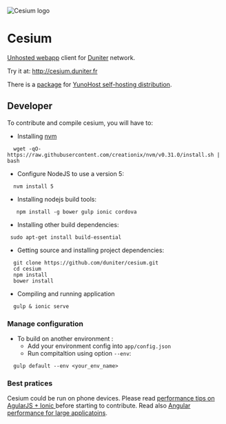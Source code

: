 ![Cesium logo](https://raw.github.com/duniter/cesium/master/cesium-logo.large.blue.sand-dune-250×250.png)

# Cesium

[Unhosted webapp](https://unhosted.org) client for [Duniter](https://duniter.org) network.

Try it at: http://cesium.duniter.fr

There is a [package](https://github.com/duniter/cesium_ynh) for [YunoHost self-hosting distribution](https://yunohost.org).

## Developer

To contribute and compile cesium, you will have to: 
 
  - Installing [nvm](https://github.com/creationix/nvm)
```
  wget -qO- https://raw.githubusercontent.com/creationix/nvm/v0.31.0/install.sh | bash
```

  - Configure NodeJS to use a version 5:
```
  nvm install 5 
```
      
  - Installing nodejs build tools:
```
   npm install -g bower gulp ionic cordova
```

  - Installing other build dependencies:
```
 sudo apt-get install build-essential
```
   
   
  - Getting source and installing project dependencies:    
```
  git clone https://github.com/duniter/cesium.git
  cd cesium
  npm install
  bower install
```

  - Compiling and running application   
```
  gulp & ionic serve
```

### Manage configuration

 - To build on another environment :
   - Add your environment config into `app/config.json`
   - Run compitaltion using option `--env`:
```
  gulp default --env <your_env_name> 
```

### Best pratices

 Cesium could be run on phone devices. Please read [performance tips on AgularJS + Ionic ](http://julienrenaux.fr/2015/08/24/ultimate-angularjs-and-ionic-performance-cheat-sheet/)
 before starting to contribute.
 Read also [Angular performance for large applicatoins](https://www.airpair.com/angularjs/posts/angularjs-performance-large-applications). 
